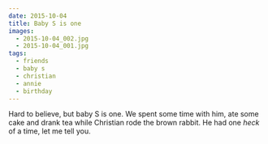 ```yaml
---
date: 2015-10-04
title: Baby S is one
images:
  - 2015-10-04_002.jpg
  - 2015-10-04_001.jpg
tags:
  - friends
  - baby s
  - christian
  - annie
  - birthday
---
```

Hard to believe, but baby S is one. We spent some time with him, ate some cake and drank tea while Christian rode the brown rabbit. He had one _heck_ of a time, let me tell you.
